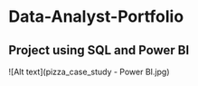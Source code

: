 # Data-Analyst-Portfolio
## Project using SQL and Power BI

![Alt text](pizza_case_study - Power BI.jpg)

